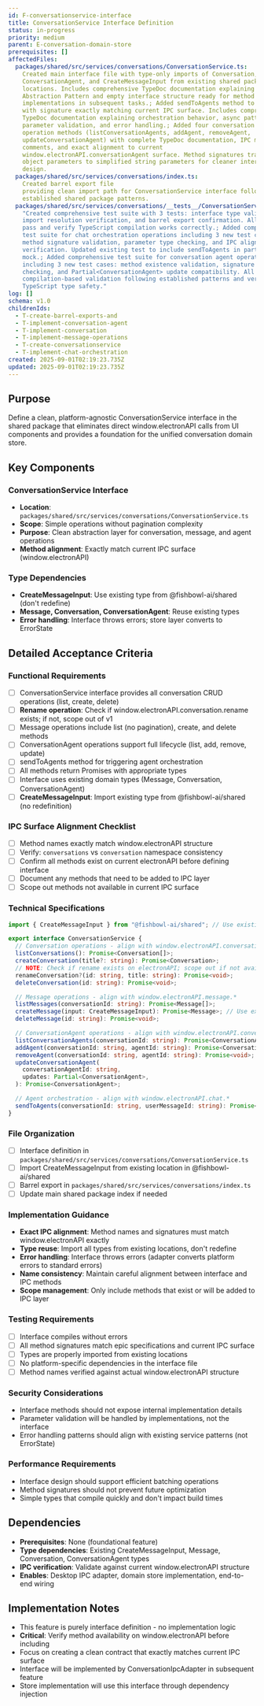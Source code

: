 ```yaml
---
id: F-conversationservice-interface
title: ConversationService Interface Definition
status: in-progress
priority: medium
parent: E-conversation-domain-store
prerequisites: []
affectedFiles:
  packages/shared/src/services/conversations/ConversationService.ts:
    Created main interface file with type-only imports of Conversation, Message,
    ConversationAgent, and CreateMessageInput from existing shared package
    locations. Includes comprehensive TypeDoc documentation explaining Platform
    Abstraction Pattern and empty interface structure ready for method
    implementations in subsequent tasks.; Added sendToAgents method to interface
    with signature exactly matching current IPC surface. Includes comprehensive
    TypeDoc documentation explaining orchestration behavior, async pattern,
    parameter validation, and error handling.; Added four conversation agent
    operation methods (listConversationAgents, addAgent, removeAgent,
    updateConversationAgent) with complete TypeDoc documentation, IPC mapping
    comments, and exact alignment to current
    window.electronAPI.conversationAgent surface. Method signatures transform
    object parameters to simplified string parameters for cleaner interface
    design.
  packages/shared/src/services/conversations/index.ts:
    Created barrel export file
    providing clean import path for ConversationService interface following
    established shared package patterns.
  packages/shared/src/services/conversations/__tests__/ConversationService.test.ts:
    "Created comprehensive test suite with 3 tests: interface type validation,
    import resolution verification, and barrel export confirmation. All tests
    pass and verify TypeScript compilation works correctly.; Added comprehensive
    test suite for chat orchestration operations including 3 new test cases:
    method signature validation, parameter type checking, and IPC alignment
    verification. Updated existing test to include sendToAgents in partial
    mock.; Added comprehensive test suite for conversation agent operations
    including 3 new test cases: method existence validation, signature type
    checking, and Partial<ConversationAgent> update compatibility. All tests use
    compilation-based validation following established patterns and verify
    TypeScript type safety."
log: []
schema: v1.0
childrenIds:
  - T-create-barrel-exports-and
  - T-implement-conversation-agent
  - T-implement-conversation
  - T-implement-message-operations
  - T-create-conversationservice
  - T-implement-chat-orchestration
created: 2025-09-01T02:19:23.735Z
updated: 2025-09-01T02:19:23.735Z
---
```


## Purpose

Define a clean, platform-agnostic ConversationService interface in the shared package that eliminates direct window.electronAPI calls from UI components and provides a foundation for the unified conversation domain store.

## Key Components

### ConversationService Interface

- **Location**: `packages/shared/src/services/conversations/ConversationService.ts`
- **Scope**: Simple operations without pagination complexity
- **Purpose**: Clean abstraction layer for conversation, message, and agent operations
- **Method alignment**: Exactly match current IPC surface (window.electronAPI)

### Type Dependencies

- **CreateMessageInput**: Use existing type from @fishbowl-ai/shared (don't redefine)
- **Message, Conversation, ConversationAgent**: Reuse existing types
- **Error handling**: Interface throws errors; store layer converts to ErrorState

## Detailed Acceptance Criteria

### Functional Requirements

- [ ] ConversationService interface provides all conversation CRUD operations (list, create, delete)
- [ ] **Rename operation**: Check if window.electronAPI.conversation.rename exists; if not, scope out of v1
- [ ] Message operations include list (no pagination), create, and delete methods
- [ ] ConversationAgent operations support full lifecycle (list, add, remove, update)
- [ ] sendToAgents method for triggering agent orchestration
- [ ] All methods return Promises with appropriate types
- [ ] Interface uses existing domain types (Message, Conversation, ConversationAgent)
- [ ] **CreateMessageInput**: Import existing type from @fishbowl-ai/shared (no redefinition)

### IPC Surface Alignment Checklist

- [ ] Method names exactly match window.electronAPI structure
- [ ] Verify: `conversations` vs `conversation` namespace consistency
- [ ] Confirm all methods exist on current electronAPI before defining interface
- [ ] Document any methods that need to be added to IPC layer
- [ ] Scope out methods not available in current IPC surface

### Technical Specifications

```typescript
import { CreateMessageInput } from "@fishbowl-ai/shared"; // Use existing type

export interface ConversationService {
  // Conversation operations - align with window.electronAPI.conversation.*
  listConversations(): Promise<Conversation[]>;
  createConversation(title?: string): Promise<Conversation>;
  // NOTE: Check if rename exists on electronAPI; scope out if not available
  renameConversation?(id: string, title: string): Promise<void>;
  deleteConversation(id: string): Promise<void>;

  // Message operations - align with window.electronAPI.message.*
  listMessages(conversationId: string): Promise<Message[]>;
  createMessage(input: CreateMessageInput): Promise<Message>; // Use existing type
  deleteMessage(id: string): Promise<void>;

  // ConversationAgent operations - align with window.electronAPI.conversationAgent.*
  listConversationAgents(conversationId: string): Promise<ConversationAgent[]>;
  addAgent(conversationId: string, agentId: string): Promise<ConversationAgent>;
  removeAgent(conversationId: string, agentId: string): Promise<void>;
  updateConversationAgent(
    conversationAgentId: string,
    updates: Partial<ConversationAgent>,
  ): Promise<ConversationAgent>;

  // Agent orchestration - align with window.electronAPI.chat.*
  sendToAgents(conversationId: string, userMessageId: string): Promise<void>;
}
```

### File Organization

- [ ] Interface definition in `packages/shared/src/services/conversations/ConversationService.ts`
- [ ] Import CreateMessageInput from existing location in @fishbowl-ai/shared
- [ ] Barrel export in `packages/shared/src/services/conversations/index.ts`
- [ ] Update main shared package index if needed

### Implementation Guidance

- **Exact IPC alignment**: Method names and signatures must match window.electronAPI exactly
- **Type reuse**: Import all types from existing locations, don't redefine
- **Error handling**: Interface throws errors (adapter converts platform errors to standard errors)
- **Name consistency**: Maintain careful alignment between interface and IPC methods
- **Scope management**: Only include methods that exist or will be added to IPC layer

### Testing Requirements

- [ ] Interface compiles without errors
- [ ] All method signatures match epic specifications and current IPC surface
- [ ] Types are properly imported from existing locations
- [ ] No platform-specific dependencies in the interface file
- [ ] Method names verified against actual window.electronAPI structure

### Security Considerations

- Interface methods should not expose internal implementation details
- Parameter validation will be handled by implementations, not the interface
- Error handling patterns should align with existing service patterns (not ErrorState)

### Performance Requirements

- Interface design should support efficient batching operations
- Method signatures should not prevent future optimization
- Simple types that compile quickly and don't impact build times

## Dependencies

- **Prerequisites**: None (foundational feature)
- **Type dependencies**: Existing CreateMessageInput, Message, Conversation, ConversationAgent types
- **IPC verification**: Validate against current window.electronAPI structure
- **Enables**: Desktop IPC adapter, domain store implementation, end-to-end wiring

## Implementation Notes

- This feature is purely interface definition - no implementation logic
- **Critical**: Verify method availability on window.electronAPI before including
- Focus on creating a clean contract that exactly matches current IPC surface
- Interface will be implemented by ConversationIpcAdapter in subsequent feature
- Store implementation will use this interface through dependency injection
